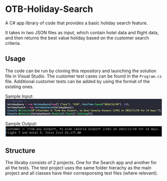 # OTB-Holiday-Search
A C# app library of code that provides a basic holiday search feature.

It takes in two JSON files as input, which contain hotel data and flight data, and then returns the best value holiday based on the customer search criteria.

## Usage

The code can be run by cloning this repository and launching the solution file in Visual Studio. The customer test cases can be found in the `Program.cs` file. Additional customer tests can be added by using the format of the existing ones.

Sample Input:
![Sample Query](./images/sampleQuery.PNG)


Sample Output:
![Sample Query](./images/sampleResult.PNG)

## Structure

The libraby consists of 2 projects. One for the Search app and another for all the tests. The test project uses the same folder hierachy as the main project and all classes have their corresponsing test files (where relevant).